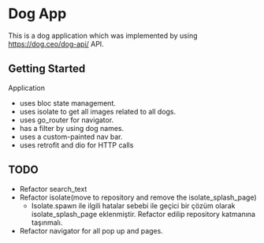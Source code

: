 # Dog App

This is a dog application which was implemented by using https://dog.ceo/dog-api/ API.

## Getting Started

Application

- uses bloc state management.
- uses isolate to get all images related to all dogs.
- uses go_router for navigator.
- has a filter by using dog names.
- uses a custom-painted nav bar.
- uses retrofit and dio for HTTP calls

## TODO

- Refactor search_text
- Refactor isolate(move to repository and remove the isolate_splash_page)
  - Isolate.spawn ile ilgili hatalar sebebi ile geçici bir çözüm olarak isolate_splash_page eklenmiştir. Refactor edilip repository katmanına taşınmalı.
- Refactor navigator for all pop up and pages.
